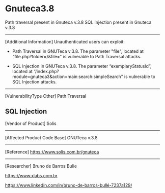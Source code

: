 # Gnuteca3.8
Path traversal present in Gnuteca v.3.8
SQL Injection present in Gnuteca v.3.8

------------------------------------------

[Additional Information]
Unauthenticated users can exploit:
  - Path Traversal in GNUTeca v.3.8. The parameter "file", located at "file.php?folder=/&file=" is vulnerable to Path Traversal attacks.

  - SQL Injection in GNUTeca v.3.8. The parameter “exemplaryStatusId”, located at “/index.php?module=gnuteca3&action=main:search:simpleSearch" is vulnerable to SQL Injection attacks.

------------------------------------------

[VulnerabilityType Other]
Path Traversal

SQL Injection
------------------------------------------

[Vendor of Product]
Solis

------------------------------------------

[Affected Product Code Base]
GNUTeca v.3.8

------------------------------------------

[Reference]
https://www.solis.com.br/gnuteca

------------------------------------------
[Researcher]
Bruno de Barros Bulle

https://www.xlabs.com.br

https://www.linkedin.com/in/bruno-de-barros-bullé-7237a129/
